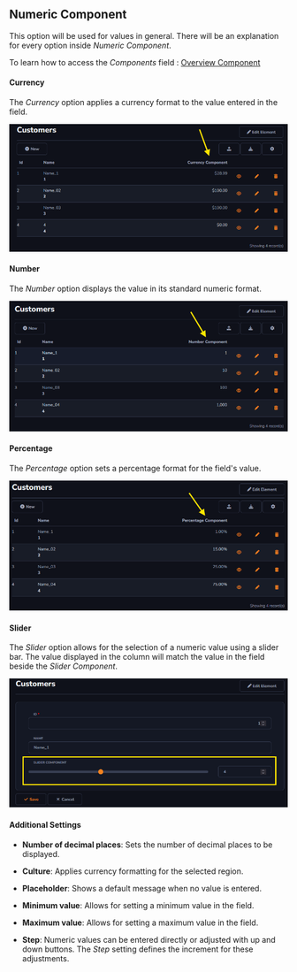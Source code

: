 ## Numeric Component

This option will be used for values in general. There will be an explanation for every option inside *Numeric Component*.

To learn how to access the *Components* field : [Overview Component ](../components/overview_component.md)

#### Currency

The *Currency* option applies a currency format to the value entered in the field.

![](../../media/Component_numeric_currency_example.png)

#### Number

The *Number* option displays the value in its standard numeric format.

![](../../media/Component_numeric_number_example.png)

#### Percentage

The *Percentage* option sets a percentage format for the field's value.

![](../../media/Component_numeric_percentage_example.png)

#### Slider

The *Slider* option allows for the selection of a numeric value using a slider bar. The value displayed in the column will match the value in the field beside the *Slider Component*.

![](../../media/Component_numeric_slider_example.png)

#### Additional Settings

- **Number of decimal places**: Sets the number of decimal places to be displayed.

- **Culture**: Applies currency formatting for the selected region.

- **Placeholder**: Shows a default message when no value is entered.

- **Minimum value**: Allows for setting a minimum value in the field.

- **Maximum value**: Allows for setting a maximum value in the field.

- **Step**: Numeric values can be entered directly or adjusted with up and down buttons. The *Step* setting defines the increment for these adjustments.